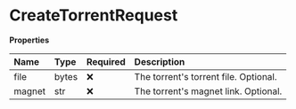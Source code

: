 # CreateTorrentRequest

**Properties**

| Name   | Type  | Required | Description                           |
| :----- | :---- | :------- | :------------------------------------ |
| file   | bytes | ❌       | The torrent's torrent file. Optional. |
| magnet | str   | ❌       | The torrent's magnet link. Optional.  |
